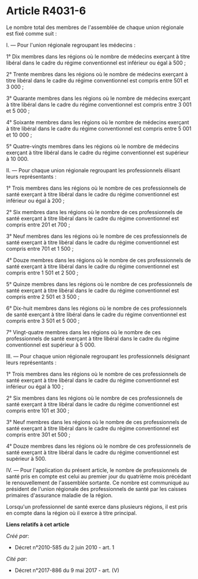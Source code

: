# Article R4031-6

Le nombre total des membres de l'assemblée de chaque union régionale est fixé comme suit : 

I. ― Pour l'union régionale regroupant les médecins : 

1° Dix membres dans les régions où le nombre de médecins exerçant à titre libéral dans le cadre du régime conventionnel est
inférieur ou égal à 500 ; 

2° Trente membres dans les régions où le nombre de médecins exerçant à titre libéral dans le cadre du régime conventionnel
est compris entre 501 et 3 000 ; 

3° Quarante membres dans les régions où le nombre de médecins exerçant à titre libéral dans le cadre du régime conventionnel
est compris entre 3 001 et 5 000 ; 

4° Soixante membres dans les régions où le nombre de médecins exerçant à titre libéral dans le cadre du régime conventionnel
est compris entre 5 001 et 10 000 ; 

5° Quatre-vingts membres dans les régions où le nombre de médecins exerçant à titre libéral dans le cadre du régime
conventionnel est supérieur à 10 000. 

II. ― Pour chaque union régionale regroupant les professionnels élisant leurs représentants : 

1° Trois membres dans les régions où le nombre de ces professionnels de santé exerçant à titre libéral dans le cadre du
régime conventionnel est inférieur ou égal à 200 ; 

2° Six membres dans les régions où le nombre de ces professionnels de santé exerçant à titre libéral dans le cadre du régime
conventionnel est compris entre 201 et 700 ; 

3° Neuf membres dans les régions où le nombre de ces professionnels de santé exerçant à titre libéral dans le cadre du régime
conventionnel est compris entre 701 et 1 500 ; 

4° Douze membres dans les régions où le nombre de ces professionnels de santé exerçant à titre libéral dans le cadre du
régime conventionnel est compris entre 1 501 et 2 500 ; 

5° Quinze membres dans les régions où le nombre de ces professionnels de santé exerçant à titre libéral dans le cadre du
régime conventionnel est compris entre 2 501 et 3 500 ; 

6° Dix-huit membres dans les régions où le nombre de ces professionnels de santé exerçant à titre libéral dans le cadre du
régime conventionnel est compris entre 3 501 et 5 000 ; 

7° Vingt-quatre membres dans les régions où le nombre de ces professionnels de santé exerçant à titre libéral dans le cadre
du régime conventionnel est supérieur à 5 000. 

III. ― Pour chaque union régionale regroupant les professionnels désignant leurs représentants : 

1° Trois membres dans les régions où le nombre de ces professionnels de santé exerçant à titre libéral dans le cadre du
régime conventionnel est inférieur ou égal à 100 ; 

2° Six membres dans les régions où le nombre de ces professionnels de santé exerçant à titre libéral dans le cadre du régime
conventionnel est compris entre 101 et 300 ; 

3° Neuf membres dans les régions où le nombre de ces professionnels de santé exerçant à titre libéral dans le cadre du régime
conventionnel est compris entre 301 et 500 ; 

4° Douze membres dans les régions où le nombre de ces professionnels de santé exerçant à titre libéral dans le cadre du
régime conventionnel est supérieur à 500. 

IV. ― Pour l'application du présent article, le nombre de professionnels de santé pris en compte est celui au premier jour du
quatrième mois précédant le renouvellement de l'assemblée sortante. Ce nombre est communiqué au président de l'union
régionale des professionnels de santé par les caisses primaires d'assurance maladie de la région. 

Lorsqu'un professionnel de santé exerce dans plusieurs régions, il est pris en compte dans la région où il exerce à titre
principal.

**Liens relatifs à cet article**

_Créé par_:

  - Décret n°2010-585 du 2 juin 2010 - art. 1

_Cité par_:

  - Décret n°2017-886 du 9 mai 2017 - art. (V)

